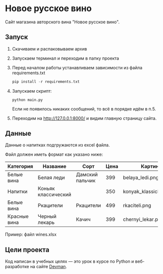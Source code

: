 # Новое русское вино

Сайт магазина авторского вина "Новое русское вино".

## Запуск
1. Скачиваем и распаковываем архив 
2. Запускаем терминал и переходим в папку проекта
3. Перед началом работы устанавливаем зависимости из файла requirements.txt
   ```Python
   pip install -r requirements.txt
   ```
4. Запускаем скрипт:
   ```
   python main.py
   ```
   Если не появилось никаких сообщений, то всё в порядке идём в п.5.
   
5. Переходим на http://127.0.0.1:8000/ и видим главную страницу сайта.

## Данные
Данные о напитках подгружаются из excel файла. 

Файл должен иметь формат как указано ниже:

| Категория    | Название            | Сорт            | Цена | Картинка                 | Акция                |
|--------------|---------------------|-----------------|------|--------------------------|----------------------|
| Белые вина   | Белая леди          | Дамский пальчик | 399  | belaya_ledi.png          | Выгодное предложение |
| Напитки      | Коньяк классический |                 | 350  | konyak_klassicheskyi.png |                      |
| Белые вина   | Ркацители           | Ркацители       | 499  | rkaciteli.png            |                      |
| Красные вина | Черный лекарь       | Качич           | 399  | chernyi_lekar.png        |                      |

Пример: файл wines.xlsx



## Цели проекта

Код написан в учебных целях — это урок в курсе по Python и веб-разработке на сайте [Devman](https://dvmn.org).


